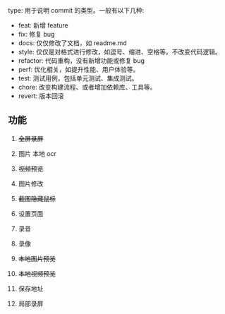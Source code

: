 type: 用于说明 commit 的类型。一般有以下几种:

- feat: 新增 feature
- fix: 修复 bug
- docs: 仅仅修改了文档，如 readme.md
- style: 仅仅是对格式进行修改，如逗号、缩进、空格等。不改变代码逻辑。
- refactor: 代码重构，没有新增功能或修复 bug
- perf: 优化相关，如提升性能、用户体验等。
- test: 测试用例，包括单元测试、集成测试。
- chore: 改变构建流程、或者增加依赖库、工具等。
- revert: 版本回滚

## 功能

1. ~~全屏录屏~~

2. 图片 本地 ocr

3. ~~视频预览~~

4. 图片修改

5. ~~截图隐藏鼠标~~

6. 设置页面

7. 录音

8. 录像

9. ~~本地图片预览~~

10. ~~本地视频预览~~

11. 保存地址

12. 局部录屏

